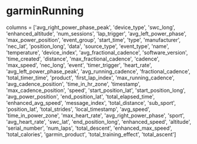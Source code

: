 # garminRunning
columns = ['avg_right_power_phase_peak', 'device_type', 'swc_long', 'enhanced_altitude', 'num_sessions', 'lap_trigger', 'avg_left_power_phase', 'max_power_position', 'event_group', 'start_time', 'type', 'manufacturer', 'nec_lat', 'position_long', 'data', 'source_type', 'event_type', 'name', 'temperature', 'device_index', 'avg_fractional_cadence', 'software_version', 'time_created', 'distance', 'max_fractional_cadence', 'cadence', 'max_speed', 'nec_long', 'event', 'timer_trigger', 'heart_rate', 'avg_left_power_phase_peak', 'avg_running_cadence', 'fractional_cadence', 'total_timer_time', 'product', 'first_lap_index', 'max_running_cadence', 'avg_cadence_position', 'time_in_hr_zone', 'timestamp', 'max_cadence_position', 'speed', 'start_position_lat', 'start_position_long', 'avg_power_position', 'end_position_lat', 'total_elapsed_time', 'enhanced_avg_speed', 'message_index', 'total_distance', 'sub_sport', 'position_lat', 'total_strides', 'local_timestamp', 'avg_speed', 'time_in_power_zone', 'max_heart_rate', 'avg_right_power_phase', 'sport', 'avg_heart_rate', 'swc_lat', 'end_position_long', 'enhanced_speed', 'altitude', 'serial_number', 'num_laps', 'total_descent', 'enhanced_max_speed', 'total_calories', 'garmin_product', 'total_training_effect', 'total_ascent']
